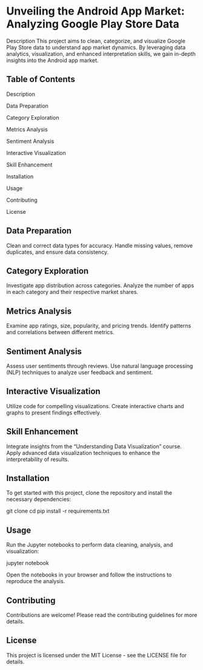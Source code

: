 # Unveiling the Android App Market: Analyzing Google Play Store Data
Description
This project aims to clean, categorize, and visualize Google Play Store data to understand app market dynamics. By leveraging data analytics, visualization, and enhanced interpretation skills, we gain in-depth insights into the Android app market.

## Table of Contents
Description

Data Preparation

Category Exploration

Metrics Analysis

Sentiment Analysis

Interactive Visualization

Skill Enhancement

Installation

Usage

Contributing

License

## Data Preparation
Clean and correct data types for accuracy.
Handle missing values, remove duplicates, and ensure data consistency.

## Category Exploration
Investigate app distribution across categories.
Analyze the number of apps in each category and their respective market shares.

## Metrics Analysis
Examine app ratings, size, popularity, and pricing trends.
Identify patterns and correlations between different metrics.

## Sentiment Analysis
Assess user sentiments through reviews.
Use natural language processing (NLP) techniques to analyze user feedback and sentiment.

## Interactive Visualization
Utilize code for compelling visualizations.
Create interactive charts and graphs to present findings effectively.

## Skill Enhancement
Integrate insights from the “Understanding Data Visualization” course.
Apply advanced data visualization techniques to enhance the interpretability of results.

## Installation
To get started with this project, clone the repository and install the necessary dependencies:

git clone <repository-url>
cd <repository-directory>
pip install -r requirements.txt

## Usage
Run the Jupyter notebooks to perform data cleaning, analysis, and visualization:

jupyter notebook

Open the notebooks in your browser and follow the instructions to reproduce the analysis.

## Contributing
Contributions are welcome! Please read the contributing guidelines for more details.

## License
This project is licensed under the MIT License - see the LICENSE file for details.
